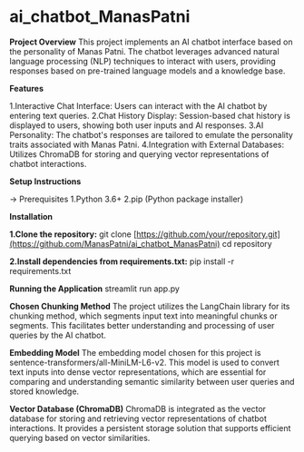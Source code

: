 # ai_chatbot_ManasPatni

**Project Overview**
This project implements an AI chatbot interface based on the personality of Manas Patni. The chatbot leverages advanced natural language processing (NLP) techniques to interact with users, providing responses based on pre-trained language models and a knowledge base.

**Features**

1.Interactive Chat Interface: Users can interact with the AI chatbot by entering text queries.
2.Chat History Display: Session-based chat history is displayed to users, showing both user inputs and AI responses.
3.AI Personality: The chatbot's responses are tailored to emulate the personality traits associated with Manas Patni.
4.Integration with External Databases: Utilizes ChromaDB for storing and querying vector representations of chatbot interactions.

**Setup Instructions**

-> Prerequisites
        1.Python 3.6+
        2.pip (Python package installer)

**Installation**

**1.Clone the repository:**
git clone [https://github.com/your/repository.git](https://github.com/ManasPatni/ai_chatbot_ManasPatni)
cd repository

**2.Install dependencies from requirements.txt:**
pip install -r requirements.txt

**Running the Application**
streamlit run app.py

**Chosen Chunking Method**
The project utilizes the LangChain library for its chunking method, which segments input text into meaningful chunks or segments. This facilitates better understanding and processing of user queries by the AI chatbot.

**Embedding Model**
The embedding model chosen for this project is sentence-transformers/all-MiniLM-L6-v2. 
This model is used to convert text inputs into dense vector representations, which are essential for comparing and understanding semantic similarity between user queries and stored knowledge.

**Vector Database (ChromaDB)**
ChromaDB is integrated as the vector database for storing and retrieving vector representations of chatbot interactions. It provides a persistent storage solution that supports efficient querying based on vector similarities.



